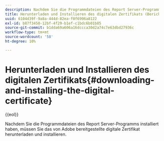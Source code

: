 ```yaml
---
description: Nachdem Sie die Programmdateien des Report Server-Programms installiert haben, müssen Sie das von Adobe bereitgestellte digitale Zertifikat herunterladen und installieren.
title: Herunterladen und Installieren des digitalen Zertifikats (Berichtsserver)
uuid: 6104d39f-9a8a-444d-82ea-f0f6996a8122
exl-id: b87f3450-12bf-4f29-b1ef-c1bdc6b01b85
source-git-commit: b1dda69a606a16dccca30d2a74c7e63dbd27936c
workflow-type: tm+mt
source-wordcount: '58'
ht-degree: 10%

---
```


# Herunterladen und Installieren des digitalen Zertifikats{#downloading-and-installing-the-digital-certificate}

{{eol}}

Nachdem Sie die Programmdateien des Report Server-Programms installiert haben, müssen Sie das von Adobe bereitgestellte digitale Zertifikat herunterladen und installieren.
